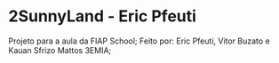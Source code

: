 # 2SunnyLand - Eric Pfeuti
Projeto para a aula da FIAP School;
Feito por: Eric Pfeuti, Vitor Buzato e Kauan Sfrizo Mattos 3EMIA;
